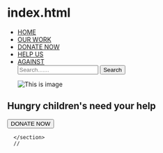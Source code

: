 # index.html
<!DOCTYPE html>
<html lang="en">
<head>
    <meta charset="UTF-8">
    <meta http-equiv="X-UA-Compatible" content="IE=edge">
    <meta name="viewport" content="width=device-width, initial-scale=1.0">
    <title>Donate for Coronavirus</title>
    <link rel="stylesheet" href="style.css">
</head>
<body>
    <ul>
        <li><a href="#">HOME</a></li>
        <li><a href="#">OUR WORK</a></li>
        <li><a href="https://rzp.io/l/cGXOgr8Yh">DONATE NOW</a></li>
        <li><a href="#">HELP US</a></li>
        <li><a href="#">AGAINST</a></li>
        <div class="search">
            <form>
                <input type="text" placeholder="Search.......">
                <button>Search</button>
            </form>
        </div>
        <nav id="navbar">
            <div id="logo">
              <img src="images (3).jpg" alt="This is image" />
            </div>
    </ul>
    <section id="HOME">
        <h1 class="h_primary">Hungry children's need your help</h1>
        <a href="https://rzp.io/l/cGXOgr8Yh">
            <button class="btn">DONATE NOW</button>
        </a>
    
      </section>
      //
      
</body>
</html>
